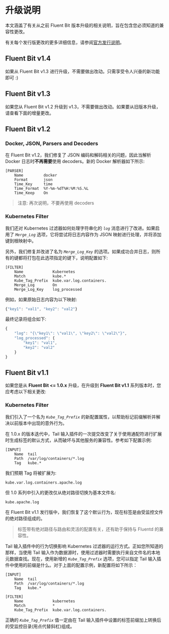 # 升级说明

本文涵盖了有关从之前 Fluent Bit 版本升级的相关说明，旨在包含您必须知道的兼容性更改。

有关每个发行版更改的更多详细信息，请参阅[官方发行说明](https://fluentbit.io/announcements/)。

## Fluent Bit v1.4

如果从 Fluent Bit v1.3 进行升级，不需要做出改动。只需享受令人兴奋的新功能即可 :\)

## Fluent Bit v1.3

如果您从 Fluent Bit v1.2 升级到 v1.3，不需要做出改动。如果要从旧版本升级，请查看下面的增量更改。

## Fluent Bit v1.2

### Docker, JSON, Parsers and Decoders

在 Fluent Bit v1.2，我们修复了 JSON 编码和解码相关的问题，因此当解析 Docker 日志时**不再需要**使用 decoders。新的 Docker 解析器如下所示:

```text
[PARSER]
    Name         docker
    Format       json
    Time_Key     time
    Time_Format  %Y-%m-%dT%H:%M:%S.%L
    Time_Keep    On
```

> 注意: 再次说明，不要再使用 decoders

### Kubernetes Filter

我们还对 Kubernetes 过滤器如何处理字符串化的 _`log`_ 消息进行了改进。如果启用了 _`Merge_Log`_ 选项，它将尝试将日志内容作为 JSON 映射进行处理，并将添加键到根映射中。

另外，我们修复并改进了名为 _`Merge_Log_Key`_ 的选项。如果成功合并日志，则所有的键都将打包在此选项指定的键下，说明配置如下:

```text
[FILTER]
    Name             Kubernetes
    Match            kube.*
    Kube_Tag_Prefix  kube.var.log.containers.
    Merge_Log        On
    Merge_Log_Key    log_processed
```

例如，如果原始日志内容为以下映射:

```javascript
{"key1": "val1", "key2": "val2"}
```

最终记录将组合如下:

```javascript
{
    "log": "{\"key1\": \"val1\", \"key2\": \"val2\"}",
    "log_processed": {
        "key1": "val1",
        "key2": "val2"
    }
}
```

## Fluent Bit v1.1

如果您是从 **Fluent Bit &lt;= 1.0.x** 升级，在升级到 **Fluent Bit v1.1** 系列版本时，您应考虑以下相关更改:

### Kubernetes Filter

我们引入了一个名为 _`Kube_Tag_Prefix`_ 的新配置属性，以帮助标记前缀解析并解决以前版本中出现的意外行为。

在 1.0.x 的版本迭代中，Tail 输入插件的一次提交改变了关于使用通配符进行扩展时生成标签的默认方式，从而破坏与其他服务的兼容性。参考如下配置示例:

```text
[INPUT]
    Name  tail
    Path  /var/log/containers/*.log
    Tag   kube.*
```

我们预期 Tag 将被扩展为:

```text
kube.var.log.containers.apache.log
```

但 1.0 系列中引入的更改仅从绝对路径切换为基本文件名:

```text
kube.apache.log
```

在 Fluent Bit v1.1 发行版中，我们恢复了这个默认行为，现在标签是由受监控文件的绝对路径组成的。

> 标签带有绝对路径与路由和灵活的配置有关，还有助于保持与 Fluentd 的兼容性。

Tail 输入插件中的行为切换影响 Kubernetes 过滤器的运行方式。正如您所知道的那样，当使用 Tail 输入作为数据源时，使用过滤器时需要执行来自文件名的本地元数据查找。现在，使用新增的 _`Kube_Tag_Prefix`_ 选项，您可以指定 Tail 输入插件中使用的前缀是什么。对于上面的配置示例，新配置将如下所示：

```text
[INPUT]
    Name  tail
    Path  /var/log/containers/*.log
    Tag   kube.*

[FILTER]
    Name             kubernetes
    Match            *
    Kube_Tag_Prefix  kube.var.log.containers.
```

正确的 _`Kube_Tag_Prefix`_ 值一定由在 Tail 输入插件中设置的标签前缀加上转换后的受监控目录\(用点代替斜杠\)组成。

